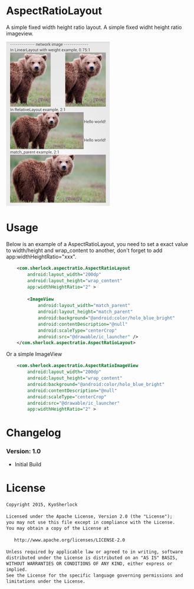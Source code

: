 # AspectRatioLayout

A simple fixed width height ratio layout.
A simple fixed widht height ratio imageview.

![](https://github.com/KyoSherlock/AspectRatioLayout/raw/master/screenshots/1.png)

# Usage

Below is an example of a AspectRatioLayout, you need to set a exact value to width/height and wrap_content to another, don't forget to add app:widthHeightRatio="xxx".

```xml
    <com.sherlock.aspectratio.AspectRatioLayout
        android:layout_width="200dp"
        android:layout_height="wrap_content"
        app:widthHeightRatio="2" >

        <ImageView
            android:layout_width="match_parent"
            android:layout_height="match_parent"
            android:background="@android:color/holo_blue_bright"
            android:contentDescription="@null"
            android:scaleType="centerCrop"
            android:src="@drawable/ic_launcher" />
    </com.sherlock.aspectratio.AspectRatioLayout>
```
Or a simple ImageView
```xml
    <com.sherlock.aspectratio.AspectRatioImageView
        android:layout_width="200dp"
        android:layout_height="wrap_content"
        android:background="@android:color/holo_blue_bright"
        android:contentDescription="@null"
        android:scaleType="centerCrop"
        android:src="@drawable/ic_launcher"
        app:widthHeightRatio="2" >
```

# Changelog

### Version: 1.0

  * Initial Build

# License

    Copyright 2015, KyoSherlock
    
    Licensed under the Apache License, Version 2.0 (the "License");
    you may not use this file except in compliance with the License.
    You may obtain a copy of the License at
    
       http://www.apache.org/licenses/LICENSE-2.0
    
    Unless required by applicable law or agreed to in writing, software
    distributed under the License is distributed on an "AS IS" BASIS,
    WITHOUT WARRANTIES OR CONDITIONS OF ANY KIND, either express or implied.
    See the License for the specific language governing permissions and
    limitations under the License.
